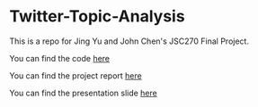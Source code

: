 # Twitter-Topic-Analysis

This is a repo for Jing Yu and John Chen's JSC270 Final Project.

You can find the code [here](code.ipynb) 

You can find the project report [here](report.pdf)

You can find the presentation slide [here](presentation.pdf)

